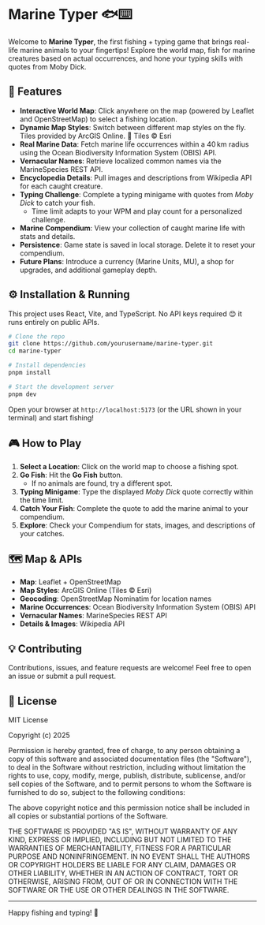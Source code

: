 # Marine Typer 🐟⌨️

Welcome to **Marine Typer**, the first fishing + typing game that brings real-life marine animals to your fingertips! Explore the world map, fish for marine creatures based on actual occurrences, and hone your typing skills with quotes from Moby Dick.

## 🚀 Features

- **Interactive World Map**: Click anywhere on the map (powered by Leaflet and OpenStreetMap) to select a fishing location.
- **Dynamic Map Styles**: Switch between different map styles on the fly. Tiles provided by ArcGIS Online. 📍 Tiles © Esri
- **Real Marine Data**: Fetch marine life occurrences within a 40 km radius using the Ocean Biodiversity Information System (OBIS) API.
- **Vernacular Names**: Retrieve localized common names via the MarineSpecies REST API.
- **Encyclopedia Details**: Pull images and descriptions from Wikipedia API for each caught creature.
- **Typing Challenge**: Complete a typing minigame with quotes from _Moby Dick_ to catch your fish.
  - Time limit adapts to your WPM and play count for a personalized challenge.
- **Marine Compendium**: View your collection of caught marine life with stats and details.
- **Persistence**: Game state is saved in local storage. Delete it to reset your compendium.
- **Future Plans**: Introduce a currency (Marine Units, MU), a shop for upgrades, and additional gameplay depth.

## ⚙️ Installation & Running

This project uses React, Vite, and TypeScript. No API keys required 😊 it runs entirely on public APIs.

```bash
# Clone the repo
git clone https://github.com/yourusername/marine-typer.git
cd marine-typer

# Install dependencies
pnpm install

# Start the development server
pnpm dev
```

Open your browser at `http://localhost:5173` (or the URL shown in your terminal) and start fishing!

## 🎮 How to Play

1. **Select a Location**: Click on the world map to choose a fishing spot.
2. **Go Fish**: Hit the **Go Fish** button.
   - If no animals are found, try a different spot.
3. **Typing Minigame**: Type the displayed _Moby Dick_ quote correctly within the time limit.
4. **Catch Your Fish**: Complete the quote to add the marine animal to your compendium.
5. **Explore**: Check your Compendium for stats, images, and descriptions of your catches.

## 🗺️ Map & APIs

- **Map**: Leaflet + OpenStreetMap
- **Map Styles**: ArcGIS Online (Tiles © Esri)
- **Geocoding**: OpenStreetMap Nominatim for location names
- **Marine Occurrences**: Ocean Biodiversity Information System (OBIS) API
- **Vernacular Names**: MarineSpecies REST API
- **Details & Images**: Wikipedia API

## 💡 Contributing

Contributions, issues, and feature requests are welcome! Feel free to open an issue or submit a pull request.

## 📜 License

MIT License

Copyright (c) 2025

Permission is hereby granted, free of charge, to any person obtaining a copy of this software and associated documentation files (the "Software"), to deal in the Software without restriction, including without limitation the rights to use, copy, modify, merge, publish, distribute, sublicense, and/or sell copies of the Software, and to permit persons to whom the Software is furnished to do so, subject to the following conditions:

The above copyright notice and this permission notice shall be included in all copies or substantial portions of the Software.

THE SOFTWARE IS PROVIDED "AS IS", WITHOUT WARRANTY OF ANY KIND, EXPRESS OR IMPLIED, INCLUDING BUT NOT LIMITED TO THE WARRANTIES OF MERCHANTABILITY, FITNESS FOR A PARTICULAR PURPOSE AND NONINFRINGEMENT. IN NO EVENT SHALL THE AUTHORS OR COPYRIGHT HOLDERS BE LIABLE FOR ANY CLAIM, DAMAGES OR OTHER LIABILITY, WHETHER IN AN ACTION OF CONTRACT, TORT OR OTHERWISE, ARISING FROM, OUT OF OR IN CONNECTION WITH THE SOFTWARE OR THE USE OR OTHER DEALINGS IN THE SOFTWARE.

---

Happy fishing and typing! 🐬
